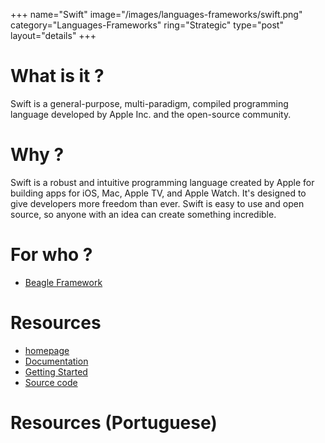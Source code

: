 +++
name="Swift"
image="/images/languages-frameworks/swift.png"
category="Languages-Frameworks"
ring="Strategic"
type="post"
layout="details"
+++

# What is it ?

Swift is a general-purpose, multi-paradigm, compiled programming language developed by Apple Inc. and the open-source community.


# Why ?

Swift is a robust and intuitive programming language created by Apple for building apps for iOS, Mac, Apple TV, and Apple Watch. It's designed to give developers more freedom than ever. Swift is easy to use and open source, so anyone with an idea can create something incredible.

# For who ?

* [Beagle Framework](https://usebeagle.io/)

# Resources

* [homepage](https://swift.org/)
* [Documentation](https://swift.org/documentation/)
* [Getting Started](https://swift.org/getting-started/)
* [Source code](https://github.com/google/go-github)


# Resources (Portuguese)

